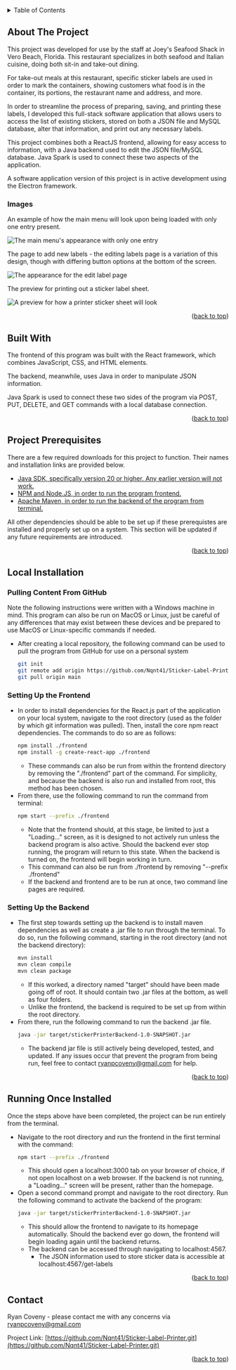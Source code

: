 <a name="readme-top"></a>

<details>
  <summary>Table of Contents</summary>
  <ol>
    <li><a href="#about-the-project">About The Project</a></li>
    <li><a href="#built-with">Built With</a></li>
    <li><a href="#project-prerequisites">Project Prerequisites</a></li>
    <li>
      <a href="#local-installation">Local Installation</a>
      <ul>
        <li><a href="#pulling-content-from-github">Pulling Content From GitHub</a></li>
        <li><a href="#setting-up-the-frontend">Setting Up the Frontend</a></li>
        <li><a href="#setting-up-the-backend">Setting Up the Backend</a></li>
      </ul>
    </li>
    <li><a href="#running-once-installed">Running Once Installedn</a></li>
    <li><a href="#contact">Contact</a></li>
  </ol>
</details>

## About The Project

This project was developed for use by the staff at Joey's Seafood Shack in Vero Beach, Florida. This restaurant specializes in both seafood and Italian cuisine, doing both sit-in and take-out dining.

For take-out meals at this restaurant, specific sticker labels are used in order to mark the containers, showing customers what food is in the container, its portions, the restaurant name and address, and more.

In order to streamline the process of preparing, saving, and printing these labels, I developed this full-stack software application that allows users to access the list of existing stickers, stored on both a JSON file and MySQL database, alter that information, and print out any necessary labels.

This project combines both a ReactJS frontend, allowing for easy access to information, with a Java backend used to edit the JSON file/MySQL database. Java Spark is used to connect these two aspects of the application.

A software application version of this project is in active development using the Electron framework.

### Images

An example of how the main menu will look upon being loaded with only one entry present.

![The main menu's appearance with only one entry](https://github.com/Nqnt41/Sticker-Label-Printer/blob/main/README%20Images/J%2BK%20Image%201.JPG)

The page to add new labels - the editing labels page is a variation of this design, though with differing button options at the bottom of the screen.

![The appearance for the edit label page](https://github.com/Nqnt41/Sticker-Label-Printer/blob/main/README%20Images/J%2BK%20Image%202.JPG)

The preview for printing out a sticker label sheet.

![A preview for how a printer sticker sheet will look](https://github.com/Nqnt41/Sticker-Label-Printer/blob/main/README%20Images/J%2BK%20Image%203.JPG)

<p align="right">(<a href="#readme-top">back to top</a>)</p>

## Built With

The frontend of this program was built with the React framework, which combines JavaScript, CSS, and HTML elements.

The backend, meanwhile, uses Java in order to manipulate JSON information.

Java Spark is used to connect these two sides of the program via POST, PUT, DELETE, and GET commands with a local database connection.

<p align="right">(<a href="#readme-top">back to top</a>)</p>

## Project Prerequisites

There are a few required downloads for this project to function. Their names and installation links are provided below.

* [Java SDK, specifically version 20 or higher. Any earlier version will not work.](https://www.oracle.com/java/technologies/downloads/)
* [NPM and Node.JS, in order to run the program frontend.](https://docs.npmjs.com/downloading-and-installing-node-js-and-npm)
* [Apache Maven, in order to run the backend of the program from terminal.](https://maven.apache.org/download.cgi)

All other dependencies should be able to be set up if these prerequistes are installed and properly set up on a system. This section will be updated if any future requirements are introduced.

<p align="right">(<a href="#readme-top">back to top</a>)</p>

## Local Installation

### Pulling Content From GitHub

Note the following instructions were written with a Windows machine in mind. This program can also be run on MacOS or Linux, just be careful of any differences that may exist between these devices and be prepared to use MacOS or Linux-specific commands if needed.

* After creating a local repository, the following command can be used to pull the program from GitHub for use on a personal system
  ```sh
  git init
  git remote add origin https://github.com/Nqnt41/Sticker-Label-Printer.git
  git pull origin main
  ```

### Setting Up the Frontend

* In order to install dependencies for the React.js part of the application on your local system, navigate to the root directory (used as the folder by which git information was pulled). Then, install the core npm react dependencies. The commands to do so are as follows:
  ```sh
  npm install ./frontend
  npm install -g create-react-app ./frontend
  ```
  * These commands can also be run from within the frontend directory by removing the "./frontend" part of the command. For simplicity, and because the backend is also run and installed from root, this method has been chosen.
* From there, use the following command to run the command from terminal:
  ```sh
  npm start --prefix ./frontend
  ```
  * Note that the frontend should, at this stage, be limited to just a "Loading..." screen, as it is designed to not actively run unless the backend program is also active. Should the backend ever stop running, the program will return to this state. When the backend is turned on, the frontend will begin working in turn.
  * This command can also be run from ./frontend by removing "--prefix ./frontend"
  * If the backend and frontend are to be run at once, two command line pages are required.
 
### Setting Up the Backend

* The first step towards setting up the backend is to install maven dependencies as well as create a .jar file to run through the terminal. To do so, run the following command, starting in the root directory (and not the backend directory):
  ```sh
  mvn install
  mvn clean compile
  mvn clean package
  ```
  * If this worked, a directory named "target" should have been made going off of root. It should contain two .jar files at the bottom, as well as four folders.
  * Unlike the frontend, the backend is required to be set up from within the root directory.
* From there, run the following command to run the backend .jar file.
  ```sh
  java -jar target/stickerPrinterBackend-1.0-SNAPSHOT.jar
  ```
  * The backend jar file is still actively being developed, tested, and updated. If any issues occur that prevent the program from being run, feel free to contact ryanpcoveny@gmail.com for help.
    
<p align="right">(<a href="#readme-top">back to top</a>)</p>

## Running Once Installed

Once the steps above have been completed, the project can be run entirely from the terminal.

* Navigate to the root directory and run the frontend in the first terminal with the command:
  ```sh
  npm start --prefix ./frontend
  ```
  * This should open a localhost:3000 tab on your browser of choice, if not open localhost on a web browser. If the backend is not running, a "Loading..." screen will be present, rather than the homepage.
* Open a second command prompt and navigate to the root directory. Run the following command to activate the backend of the program:
  ```sh
  java -jar target/stickerPrinterBackend-1.0-SNAPSHOT.jar
  ```
  * This should allow the frontend to navigate to its homepage automatically. Should the backend ever go down, the frontend will begin loading again until the backend returns.
  * The backend can be accessed through navigating to localhost:4567.
    * The JSON information used to store sticker data is accessible at localhost:4567/get-labels

<p align="right">(<a href="#readme-top">back to top</a>)</p>

## Contact

Ryan Coveny - please contact me with any concerns via ryanpcoveny@gmail.com

Project Link: [https://github.com/Nqnt41/Sticker-Label-Printer.git](https://github.com/Nqnt41/Sticker-Label-Printer.git)

<p align="right">(<a href="#readme-top">back to top</a>)</p>
